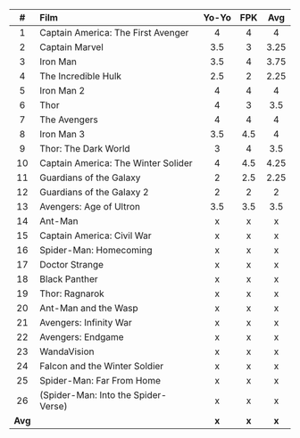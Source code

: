 | #  | Film | Yo-Yo | FPK | Avg |
| :---: | :--- | :---: | :---: | :---: |
| 1 | Captain America: The First Avenger | 4 | 4 | 4 |
| 2 | Captain Marvel | 3.5 | 3 | 3.25 |
| 3 | Iron Man | 3.5 | 4 | 3.75 |
| 4 | The Incredible Hulk | 2.5 | 2 | 2.25 |
| 5 | Iron Man 2 | 4 | 4 | 4 |
| 6 | Thor | 4 | 3 | 3.5 |
| 7 | The Avengers | 4 | 4 | 4 |
| 8 | Iron Man 3 | 3.5 | 4.5 | 4 |
| 9 | Thor: The Dark World | 3 | 4 | 3.5 |
| 10 | Captain America: The Winter Solider | 4 | 4.5 | 4.25 |
| 11 | Guardians of the Galaxy | 2 | 2.5 | 2.25 |
| 12 | Guardians of the Galaxy 2 | 2 | 2 | 2 |
| 13 | Avengers: Age of Ultron | 3.5 | 3.5 | 3.5 |
| 14 | Ant-Man | x | x | x |
| 15 | Captain America: Civil War | x | x | x |
| 16 | Spider-Man: Homecoming | x | x | x |
| 17 | Doctor Strange | x | x | x |
| 18 | Black Panther | x | x | x |
| 19 | Thor: Ragnarok | x | x | x |
| 20 | Ant-Man and the Wasp | x | x | x |
| 21 | Avengers: Infinity War | x | x | x |
| 22 | Avengers: Endgame | x | x | x |
| 23 | WandaVision | x | x | x |
| 24 | Falcon and the Winter Soldier | x | x | x |
| 25 | Spider-Man: Far From Home | x | x | x |
| 26 | (Spider-Man: Into the Spider-Verse) | x | x | x |
| **Avg** | | **x** | **x** | **x** |

